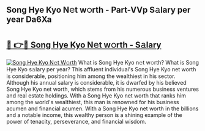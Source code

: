 ## Song Hye Kyo N𝚎t w𝚘rth - Part-VVp S𝚊lary per year Da6Xa

# <h2><a href="http://gc2ol6h.nevu.top/?p=Song+Hye+Kyo">🔗 👉🔴 Song Hye Kyo N𝚎t w𝚘rth - S𝚊lary</a></h2>

[![Song Hye Kyo N𝚎t W𝚘rth](https://i.imgur.com/Oavwk0R.jpeg)](http://gc2ol6h.nevu.top/?p=Song+Hye+Kyo)
What is Song Hye Kyo n𝚎t w𝚘rth? What is Song Hye Kyo s𝚊lary per year?
This affluent individual's Song Hye Kyo net worth is considerable, positioning him among the wealthiest in his sector. Although his annual salary is considerable, it is dwarfed by his believed Song Hye Kyo net worth, which stems from his numerous business ventures and real estate holdings. With a Song Hye Kyo net worth that ranks him among the world's wealthiest, this man is renowned for his business acumen and financial acumen. With a Song Hye Kyo net worth in the billions and a notable income, this wealthy person is a shining example of the power of tenacity, perseverance, and financial wisdom.
